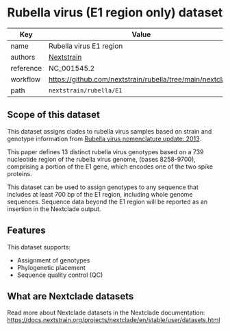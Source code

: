 # Rubella virus (E1 region only) dataset

| Key               | Value                                                            |
| ----------------- | -----------------------------------------------------------------|
| name              | Rubella virus E1 region                                          |
| authors           | [Nextstrain](https://nextstrain.org)                             |
| reference         | NC_001545.2                                                      |
| workflow          | <https://github.com/nextstrain/rubella/tree/main/nextclade>      |
| path              | `nextstrain/rubella/E1`                                          |

## Scope of this dataset

This dataset assigns clades to rubella virus samples based on strain
and genotype information from [Rubella virus nomenclature update:
2013][].

This paper defines 13 distinct rubella virus genotypes based on a 739
nucleotide region of the rubella virus genome, (bases 8258-9700),
comprising a portion of the E1 gene, which encodes one of the two
spike proteins.

This dataset can be used to assign genotypes to any sequence that
includes at least 700 bp of the E1 region, including whole genome
sequences. Sequence data beyond the E1 region will be reported as an
insertion in the Nextclade output.

## Features

This dataset supports:

- Assignment of genotypes
- Phylogenetic placement
- Sequence quality control (QC)

## What are Nextclade datasets

Read more about Nextclade datasets in the Nextclade documentation:
<https://docs.nextstrain.org/projects/nextclade/en/stable/user/datasets.html>

[Rubella virus nomenclature update: 2013]: https://www.who.int/publications/i/item/WER8832
